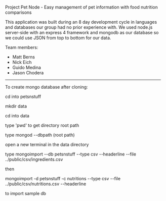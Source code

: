 Project Pet Node - Easy management of pet information with food nutrition comparisons

This application was built during an 8 day development cycle in languages and databases our group had no prior experience with. We used node.js server-side with an express 4 framework and mongodb as our database so we could use JSON from top to bottom for our data. 

Team members:
* Matt Berns
* Nick Eich
* Guido Medina
* Jason Chodera

*****

To create mongo database after cloning:

cd into petsnstuff

mkdir data

cd into data

type 'pwd' to get directory root path

type mongod --dbpath (root path)

open a new terminal in the data directory

type
mongoimport --db petsnstuff --type csv --headerline --file ../public/csv/ingredients.csv

then

mongoimport -d petsnstuff -c nutritions  --type csv --file  ../public/csv/nutritions.csv --headerline

to import sample db

